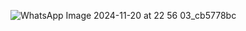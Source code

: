 ![WhatsApp Image 2024-11-20 at 22 56 03_cb5778bc](https://github.com/user-attachments/assets/bcb1d038-dca6-4bf6-bb16-d6b12cf4ea21)
